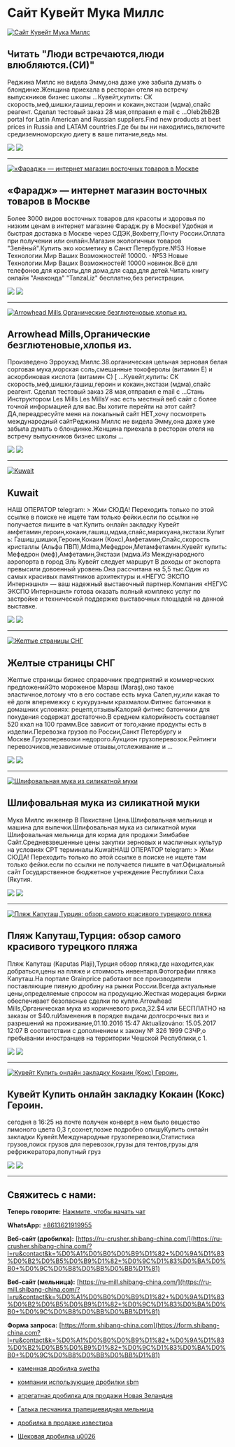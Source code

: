 # Сайт Кувейт Мука Миллс

<a href="https://swt.shibang-china.com/?l=ru&img&k=%D0%A1%D0%B0%D0%B9%D1%82+%D0%9A%D1%83%D0%B2%D0%B5%D0%B9%D1%82+%D0%9C%D1%83%D0%BA%D0%B0+%D0%9C%D0%B8%D0%BB%D0%BB%D1%81" target="_blank">![Сайт Кувейт Мука Миллс](http://static.shibang-china.com/all-800x300/279.jpg)</a>

## Читать &quot;Люди встречаются,люди влюбляются.(СИ)&quot;
Реджина Миллс не видела Эмму,она даже уже забыла думать о блондинке.Женщина приехала в ресторан отеля на встречу выпускников бизнес школы …Кувейт,купить: СК скорость,меф,шишки,гашиш,героин и кокаин,экстази (мдма),спайс реагент. Сделал тестовый заказ 28 мая,отправил e mail с …Oleb2bB2B portal for Latin American and Russian suppliers.Find new products at best prices in Russia and LATAM countries.Где бы вы ни находились,включите средиземноморскую диету в ваше питание,ведь мы.


<a href="https://whatsapp.shibangsoft.com/WhatsApp.php" target="_blank" title="WhatsApp">![](http://static.shibang-china.com/icon/whatsapp.png)</a> <a href="https://swt.shibang-china.com/?l=ru&icon&k=%D0%A1%D0%B0%D0%B9%D1%82+%D0%9A%D1%83%D0%B2%D0%B5%D0%B9%D1%82+%D0%9C%D1%83%D0%BA%D0%B0+%D0%9C%D0%B8%D0%BB%D0%BB%D1%81" target="_blank">![](http://static.shibang-china.com/icon/chat-ru.png)</a>

---

<a href="https://swt.shibang-china.com/?l=ru&img&k=%D0%A1%D0%B0%D0%B9%D1%82+%D0%9A%D1%83%D0%B2%D0%B5%D0%B9%D1%82+%D0%9C%D1%83%D0%BA%D0%B0+%D0%9C%D0%B8%D0%BB%D0%BB%D1%81" target="_blank">![&#171;Фарадж&#187; — интернет магазин восточных товаров в Москве](http://static.shibang-china.com/all-800x300/1389.jpg)</a>

## &#171;Фарадж&#187; — интернет магазин восточных товаров в Москве
Более 3000 видов восточных товаров для красоты и здоровья по низким ценам в интернет магазине Фарадж.ру в Москве! Удобная и быстрая доставка в Москве через СДЭК,Boxberry,Почту России.Оплата при получении или онлайн.Магазин экологичных товаров &quot;Зелёный&quot;.Купить эко косметику в Санкт Петербурге.№53 Новые Технологии.Мир Ваших Возможностей! 10000.&nbsp;&#0183;&#32;№53 Новые Технологии.Мир Ваших Возможностей! 10000 новинок.Всё для телефонов,для красоты,для дома,для сада,для детей.Читать книгу онлайн &quot;Анаконда&quot; &quot;TanzaLiz&quot; бесплатно,без регистрации.


<a href="https://whatsapp.shibangsoft.com/WhatsApp.php" target="_blank" title="WhatsApp">![](http://static.shibang-china.com/icon/whatsapp.png)</a> <a href="https://swt.shibang-china.com/?l=ru&icon&k=%D0%A1%D0%B0%D0%B9%D1%82+%D0%9A%D1%83%D0%B2%D0%B5%D0%B9%D1%82+%D0%9C%D1%83%D0%BA%D0%B0+%D0%9C%D0%B8%D0%BB%D0%BB%D1%81" target="_blank">![](http://static.shibang-china.com/icon/chat-ru.png)</a>

---

<a href="https://swt.shibang-china.com/?l=ru&img&k=%D0%A1%D0%B0%D0%B9%D1%82+%D0%9A%D1%83%D0%B2%D0%B5%D0%B9%D1%82+%D0%9C%D1%83%D0%BA%D0%B0+%D0%9C%D0%B8%D0%BB%D0%BB%D1%81" target="_blank">![Arrowhead Mills,Органические безглютеновые,хлопья из.](http://static.shibang-china.com/all-800x300/356.jpg)</a>

## Arrowhead Mills,Органические безглютеновые,хлопья из.
Произведено Эрроухэд Миллс.38.органическая цельная зерновая белая сорговая мука,морская соль,смешанные токоферолы (витамин Е) и аскорбиновая кислота (витамин С) [ …Кувейт,купить: СК скорость,меф,шишки,гашиш,героин и кокаин,экстази (мдма),спайс реагент. Сделал тестовый заказ 28 мая,отправил e mail с …Стань Инструктором Les Mills Les MillsУ нас есть местный веб сайт с более точной информацией для вас.Вы хотите перейти на этот сайт? ДА,переадресуйте меня на локальный сайт НЕТ,хочу посмотреть международный сайтРеджина Миллс не видела Эмму,она даже уже забыла думать о блондинке.Женщина приехала в ресторан отеля на встречу выпускников бизнес школы …


<a href="https://whatsapp.shibangsoft.com/WhatsApp.php" target="_blank" title="WhatsApp">![](http://static.shibang-china.com/icon/whatsapp.png)</a> <a href="https://swt.shibang-china.com/?l=ru&icon&k=%D0%A1%D0%B0%D0%B9%D1%82+%D0%9A%D1%83%D0%B2%D0%B5%D0%B9%D1%82+%D0%9C%D1%83%D0%BA%D0%B0+%D0%9C%D0%B8%D0%BB%D0%BB%D1%81" target="_blank">![](http://static.shibang-china.com/icon/chat-ru.png)</a>

---

<a href="https://swt.shibang-china.com/?l=ru&img&k=%D0%A1%D0%B0%D0%B9%D1%82+%D0%9A%D1%83%D0%B2%D0%B5%D0%B9%D1%82+%D0%9C%D1%83%D0%BA%D0%B0+%D0%9C%D0%B8%D0%BB%D0%BB%D1%81" target="_blank">![Kuwait](http://static.shibang-china.com/all-800x300/1204.jpg)</a>

## Kuwait
НАШ ОПЕРАТОР telegram: &gt; Жми СЮДА! Переходить только по этой ссылке в поиске не ищете там только фейки.если по ссылки не получается пишите в чат.Купить онлайн закладку Кувейт амфетамин,героин,кокаин,гашиш,мдма,спайс,марихуана,экстази.Купить: Гашиш,шишки,Героин,Кокаин (Кокс),Амфетамин,Спайс,скорость кристаллы (Альфа ПВП),Mdma,Мефедрон,Метамфетамин.Кувейт купить: Мефедрон (меф),Амфетамин,Экстази (мдма.Из Международного аэропорта в город Эль Кувейт следует маршрут В доходы от экспорта превысили довоенный уровень.Она рассчитана на 5,5 тыс.Один из самых красивых памятников архитектуры и.&#171;НЕГУС ЭКСПО Интернэшнл&#187; — ваш надежный выставочный партнер.Компания &#171;НЕГУС ЭКСПО Интернэшнл&#187; готова оказать полный комплекс услуг по застройке и технической поддержке выставочных площадей на данной выставке.


<a href="https://whatsapp.shibangsoft.com/WhatsApp.php" target="_blank" title="WhatsApp">![](http://static.shibang-china.com/icon/whatsapp.png)</a> <a href="https://swt.shibang-china.com/?l=ru&icon&k=%D0%A1%D0%B0%D0%B9%D1%82+%D0%9A%D1%83%D0%B2%D0%B5%D0%B9%D1%82+%D0%9C%D1%83%D0%BA%D0%B0+%D0%9C%D0%B8%D0%BB%D0%BB%D1%81" target="_blank">![](http://static.shibang-china.com/icon/chat-ru.png)</a>

---

<a href="https://swt.shibang-china.com/?l=ru&img&k=%D0%A1%D0%B0%D0%B9%D1%82+%D0%9A%D1%83%D0%B2%D0%B5%D0%B9%D1%82+%D0%9C%D1%83%D0%BA%D0%B0+%D0%9C%D0%B8%D0%BB%D0%BB%D1%81" target="_blank">![Желтые страницы СНГ](http://static.shibang-china.com/all-800x300/1025.jpg)</a>

## Желтые страницы СНГ
Желтые страницы бизнес справочник предприятий и коммерческих предложенийЭто мороженое Мараш (Maraş),оно такое эластичное,потому что в его составе есть мука Салеп,ну,или какая то её доля вперемежку с кукурузным крахмалом.Фитнес батончики в домашних условиях: рецепт,отзывыКалорий фитнес батончики для похудения содержат достаточно.В среднем калорийность составляет 520 ккал на 100 грамм.Все зависит от того,какие продукты есть в изделии.Перевозка грузов по России,Санкт Петербургу и Москве.Грузоперевозки недорого.Аукцион грузоперевозок.Рейтинги перевозчиков,независимые отзывы,отслеживание и …


<a href="https://whatsapp.shibangsoft.com/WhatsApp.php" target="_blank" title="WhatsApp">![](http://static.shibang-china.com/icon/whatsapp.png)</a> <a href="https://swt.shibang-china.com/?l=ru&icon&k=%D0%A1%D0%B0%D0%B9%D1%82+%D0%9A%D1%83%D0%B2%D0%B5%D0%B9%D1%82+%D0%9C%D1%83%D0%BA%D0%B0+%D0%9C%D0%B8%D0%BB%D0%BB%D1%81" target="_blank">![](http://static.shibang-china.com/icon/chat-ru.png)</a>

---

<a href="https://swt.shibang-china.com/?l=ru&img&k=%D0%A1%D0%B0%D0%B9%D1%82+%D0%9A%D1%83%D0%B2%D0%B5%D0%B9%D1%82+%D0%9C%D1%83%D0%BA%D0%B0+%D0%9C%D0%B8%D0%BB%D0%BB%D1%81" target="_blank">![Шлифовальная мука из силикатной муки](http://static.shibang-china.com/all-800x300/402.jpg)</a>

## Шлифовальная мука из силикатной муки
Мука Миллс инженер В Пакистане Цена.Шлифовальная мельница и машина для выпечки.Шлифовальная мука из силикатной муки Шлифовальная мельница для корма для продажи Зимбабве Сайт.Средневзвешенные цены закупки зерновых и масличных культур на условиях СРТ терминалы.KuwaitНАШ ОПЕРАТОР telegram: &gt; Жми СЮДА! Переходить только по этой ссылке в поиске не ищете там только фейки.если по ссылки не получается пишите в чат.Официальный сайт Государственное бюджетное учреждение Республики Саха (Якутия.


<a href="https://whatsapp.shibangsoft.com/WhatsApp.php" target="_blank" title="WhatsApp">![](http://static.shibang-china.com/icon/whatsapp.png)</a> <a href="https://swt.shibang-china.com/?l=ru&icon&k=%D0%A1%D0%B0%D0%B9%D1%82+%D0%9A%D1%83%D0%B2%D0%B5%D0%B9%D1%82+%D0%9C%D1%83%D0%BA%D0%B0+%D0%9C%D0%B8%D0%BB%D0%BB%D1%81" target="_blank">![](http://static.shibang-china.com/icon/chat-ru.png)</a>

---

<a href="https://swt.shibang-china.com/?l=ru&img&k=%D0%A1%D0%B0%D0%B9%D1%82+%D0%9A%D1%83%D0%B2%D0%B5%D0%B9%D1%82+%D0%9C%D1%83%D0%BA%D0%B0+%D0%9C%D0%B8%D0%BB%D0%BB%D1%81" target="_blank">![Пляж Капуташ,Турция: обзор самого красивого турецкого пляжа](http://static.shibang-china.com/all-800x300/23.jpg)</a>

## Пляж Капуташ,Турция: обзор самого красивого турецкого пляжа
Пляж Капуташ (Kaputas Plaji),Турция обзор пляжа,где находится,как добраться,цены на пляже и стоимость инвентаря.Фотографии пляжа Капуташ.На портале Grainprice работают все производители поставляющие пивную дробину на рынки России.Всегда актуальные цены,определяемые спросом на продукцию.Жесткая модерация биржи обеспечивает безопасные сделки по купле.Arrowhead Mills,Органическая мука из коричневого риса,32.$4 или БЕСПЛАТНО на заказы от $40.ruИзменения в порядке выдачи долгосрочных виз и разрешений на проживание,01.10.2016 15:47 Aktualizov&#225;no: 15.05.2017 12:07 В соответствии с дополнением к закону № 326 1999 СЗЧР,о пребывании иностранцев на территории Чешской Республики,с 1.


<a href="https://whatsapp.shibangsoft.com/WhatsApp.php" target="_blank" title="WhatsApp">![](http://static.shibang-china.com/icon/whatsapp.png)</a> <a href="https://swt.shibang-china.com/?l=ru&icon&k=%D0%A1%D0%B0%D0%B9%D1%82+%D0%9A%D1%83%D0%B2%D0%B5%D0%B9%D1%82+%D0%9C%D1%83%D0%BA%D0%B0+%D0%9C%D0%B8%D0%BB%D0%BB%D1%81" target="_blank">![](http://static.shibang-china.com/icon/chat-ru.png)</a>

---

<a href="https://swt.shibang-china.com/?l=ru&img&k=%D0%A1%D0%B0%D0%B9%D1%82+%D0%9A%D1%83%D0%B2%D0%B5%D0%B9%D1%82+%D0%9C%D1%83%D0%BA%D0%B0+%D0%9C%D0%B8%D0%BB%D0%BB%D1%81" target="_blank">![Кувейт Купить онлайн закладку Кокаин (Кокс) Героин.](http://static.shibang-china.com/all-800x300/1447.jpg)</a>

## Кувейт Купить онлайн закладку Кокаин (Кокс) Героин.
сегодня в 16:25 на почте получен конверт,в нем было вещество лимоного цвета 0,3 г,сохнет,позже подробно опишуКупить онлайн закладки Кувейт.Международные грузоперевозки,Статистика грузов,поиск грузов для перевозок,грузы для тентов,грузы для рефрижератора,попутный груз

<a href="https://whatsapp.shibangsoft.com/WhatsApp.php" target="_blank" title="WhatsApp">![](http://static.shibang-china.com/icon/whatsapp.png)</a> <a href="https://swt.shibang-china.com/?l=ru&icon&k=%D0%A1%D0%B0%D0%B9%D1%82+%D0%9A%D1%83%D0%B2%D0%B5%D0%B9%D1%82+%D0%9C%D1%83%D0%BA%D0%B0+%D0%9C%D0%B8%D0%BB%D0%BB%D1%81" target="_blank">![](http://static.shibang-china.com/icon/chat-ru.png)</a>

---
## Свяжитесь с нами:

**Теперь говорите:** [Нажмите, чтобы начать чат](https://swt.shibang-china.com?l=ru&contact&k=%D0%A1%D0%B0%D0%B9%D1%82+%D0%9A%D1%83%D0%B2%D0%B5%D0%B9%D1%82+%D0%9C%D1%83%D0%BA%D0%B0+%D0%9C%D0%B8%D0%BB%D0%BB%D1%81)

**WhatsApp:**  [+8613621919955](https://whatsapp.shibangsoft.com/WhatsApp.php)

**Веб-сайт (дробилка):** [https://ru-crusher.shibang-china.com/](https://ru-crusher.shibang-china.com/?l=ru&contact&k=%D0%A1%D0%B0%D0%B9%D1%82+%D0%9A%D1%83%D0%B2%D0%B5%D0%B9%D1%82+%D0%9C%D1%83%D0%BA%D0%B0+%D0%9C%D0%B8%D0%BB%D0%BB%D1%81)

**Веб-сайт (мельница):** [https://ru-mill.shibang-china.com/](https://ru-mill.shibang-china.com/?l=ru&contact&k=%D0%A1%D0%B0%D0%B9%D1%82+%D0%9A%D1%83%D0%B2%D0%B5%D0%B9%D1%82+%D0%9C%D1%83%D0%BA%D0%B0+%D0%9C%D0%B8%D0%BB%D0%BB%D1%81)

**Форма запроса:** [https://form.shibang-china.com](https://form.shibang-china.com?l=ru&contact&k=%D0%A1%D0%B0%D0%B9%D1%82+%D0%9A%D1%83%D0%B2%D0%B5%D0%B9%D1%82+%D0%9C%D1%83%D0%BA%D0%B0+%D0%9C%D0%B8%D0%BB%D0%BB%D1%81)

* [каменная дробилка swetha](../135/%D0%BA%D0%B0%D0%BC%D0%B5%D0%BD%D0%BD%D0%B0%D1%8F%20%D0%B4%D1%80%D0%BE%D0%B1%D0%B8%D0%BB%D0%BA%D0%B0%20swetha.md)

* [компании использующие дробилки sbm](../133/%D0%BA%D0%BE%D0%BC%D0%BF%D0%B0%D0%BD%D0%B8%D0%B8%20%D0%B8%D1%81%D0%BF%D0%BE%D0%BB%D1%8C%D0%B7%D1%83%D1%8E%D1%89%D0%B8%D0%B5%20%D0%B4%D1%80%D0%BE%D0%B1%D0%B8%D0%BB%D0%BA%D0%B8%20sbm.md)

* [агрегатная дробилка для продажи Новая Зеландия](../132/%D0%B0%D0%B3%D1%80%D0%B5%D0%B3%D0%B0%D1%82%D0%BD%D0%B0%D1%8F%20%D0%B4%D1%80%D0%BE%D0%B1%D0%B8%D0%BB%D0%BA%D0%B0%20%D0%B4%D0%BB%D1%8F%20%D0%BF%D1%80%D0%BE%D0%B4%D0%B0%D0%B6%D0%B8%20%D0%9D%D0%BE%D0%B2%D0%B0%D1%8F%20%D0%97%D0%B5%D0%BB%D0%B0%D0%BD%D0%B4%D0%B8%D1%8F.md)

* [Галька песчаника трапециевидная мельница](../131/%D0%93%D0%B0%D0%BB%D1%8C%D0%BA%D0%B0%20%D0%BF%D0%B5%D1%81%D1%87%D0%B0%D0%BD%D0%B8%D0%BA%D0%B0%20%D1%82%D1%80%D0%B0%D0%BF%D0%B5%D1%86%D0%B8%D0%B5%D0%B2%D0%B8%D0%B4%D0%BD%D0%B0%D1%8F%20%D0%BC%D0%B5%D0%BB%D1%8C%D0%BD%D0%B8%D1%86%D0%B0.md)

* [дробилка в продаже известира](../135/%D0%B4%D1%80%D0%BE%D0%B1%D0%B8%D0%BB%D0%BA%D0%B0%20%D0%B2%20%D0%BF%D1%80%D0%BE%D0%B4%D0%B0%D0%B6%D0%B5%20%D0%B8%D0%B7%D0%B2%D0%B5%D1%81%D1%82%D0%B8%D1%80%D0%B0.md)

* [Щековая дробилка u0026](../133/%D0%A9%D0%B5%D0%BA%D0%BE%D0%B2%D0%B0%D1%8F%20%D0%B4%D1%80%D0%BE%D0%B1%D0%B8%D0%BB%D0%BA%D0%B0%20u0026.md)